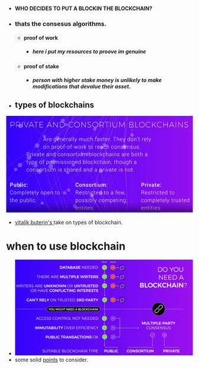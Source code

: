 - #### WHO DECIDES TO PUT A BLOCKIN THE BLOCKCHAIN?
- ### thats the consesus algorithms.
	- ####  proof of work
		- ##### here i put my resources to proove im genuine
	- #### proof of stake
		- ##### person with  higher stake money is unlikely to make modifications that devalue their asset.
- ## types of blockchains
![imageAlt](./pictures/bcp1.png)
- [vitalik buterin's  ](https://blog.ethereum.org/2015/08/07/on-public-and-private-blockchains/)take on types of blockchain.

# when to use blockchain
- ![imageAlt](./pictures/bcp2.png)
- some solid  [points](https://www.multichain.com/blog/2015/11/avoiding-pointless-blockchain-project/) to consider.

